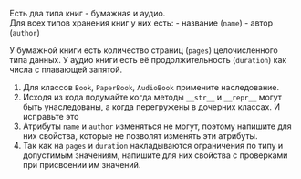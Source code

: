 Есть два типа книг - бумажная и аудио.  
Для всех типов хранения книг у них есть: 
    - название (`name`)
    - автор (`author`)

У бумажной книги есть количество страниц (`pages`) целочисленного типа данных.
У аудио книги есть её продолжительность (`duration`) как числа с плавающей запятой.

1. Для классов `Book`, `PaperBook`, `AudioBook` примените наследование.
1. Исходя из кода подумайте когда методы `__str__` и `__repr__` могут быть унаследованы, а когда перегружены в дочерних классах. И исправьте это
1. Атрибуты `name` и `author` изменяться не могут, поэтому напишите для них свойства, которые не позволят изменять эти атрибуты.
1. Так как на `pages` и `duration` накладываются ограничения по типу и допустимым значениям, напишите для них свойства с проверками при присвоении им значений.


